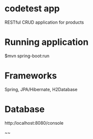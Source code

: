 # codetest app
RESTful CRUD application for products

# Running application
$mvn spring-boot:run

# Frameworks
Spring, JPA/Hibernate, H2Database

# Database
http:/localhost:8080/console

~~
